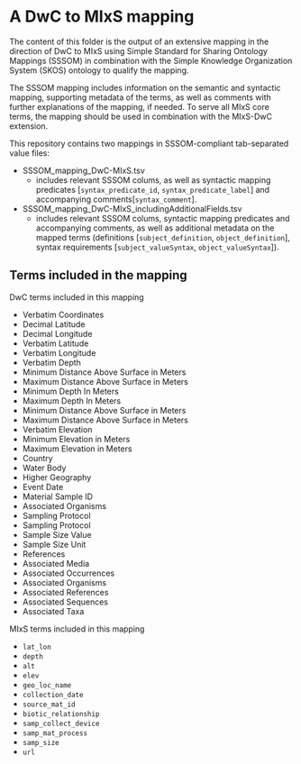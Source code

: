 # A DwC to MIxS mapping

The content of this folder is the output of an extensive mapping in the direction of DwC to MIxS using Simple Standard for Sharing Ontology Mappings (SSSOM) in combination with the Simple Knowledge Organization System (SKOS) ontology to qualify the mapping. 

The SSSOM mapping includes information on the semantic and syntactic mapping, supporting metadata of the terms, as well as comments with further explanations of the mapping, if needed. 
To serve all MIxS core terms, the mapping should be used in combination with the MIxS-DwC extension.

This repository contains two mappings in SSSOM-compliant tab-separated value files:
* SSSOM_mapping_DwC-MIxS.tsv
   * includes relevant SSSOM colums, as well as syntactic mapping predicates [`syntax_predicate_id`, `syntax_predicate_label`] and accompanying comments[`syntax_comment`].
* SSSOM_mapping_DwC-MIxS_includingAdditionalFields.tsv
   * includes relevant SSSOM colums, syntactic mapping predicates and accompanying comments, as well as additional metadata on the mapped terms (definitions [`subject_definition`, `object_definition`], syntax requirements [`subject_valueSyntax`, `object_valueSyntax`]).

## Terms included in the mapping

DwC terms included in this mapping
- Verbatim Coordinates
- Decimal Latitude
- Decimal Longitude
- Verbatim Latitude
- Verbatim Longitude
- Verbatim Depth
- Minimum Distance Above Surface in Meters
- Maximum Distance Above Surface in Meters
- Minimum Depth In Meters
- Maximum Depth In Meters
- Minimum Distance Above Surface in Meters
- Maximum Distance Above Surface in Meters
- Verbatim Elevation
- Minimum Elevation in Meters
- Maximum Elevation in Meters
- Country
- Water Body
- Higher Geography
- Event Date
- Material Sample ID
- Associated Organisms
- Sampling Protocol
- Sampling Protocol
- Sample Size Value
- Sample Size Unit
- References
- Associated Media
- Associated Occurrences
- Associated Organisms
- Associated References
- Associated Sequences
- Associated Taxa


MIxS terms included in this mapping
- `lat_lon` 
- `depth`
- `alt`
- `elev`
- `geo_loc_name`
- `collection_date`
- `source_mat_id`
- `biotic_relationship`
- `samp_collect_device`
- `samp_mat_process`
- `samp_size`
- `url`
